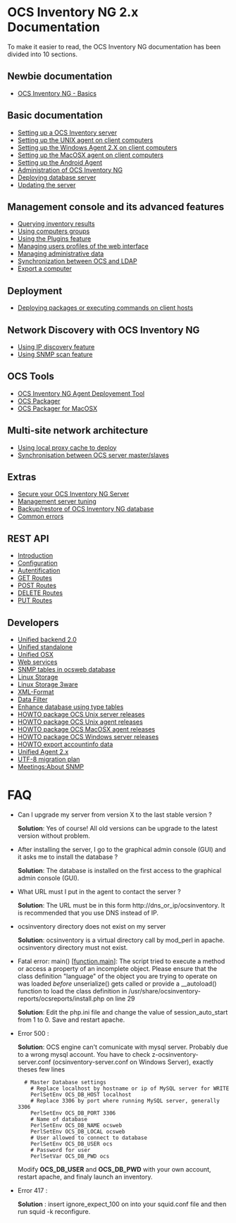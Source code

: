 # OCS Inventory NG 2.x Documentation

To make it easier to read, the OCS Inventory NG documentation has been divided into 10 sections.

## Newbie documentation

* [OCS Inventory NG - Basics](01.Newbie-documentation/OCS-Inventory-NG-Basics.md)

## Basic documentation

* [Setting up a OCS Inventory server](02.Basic-documentation/Setting-up-a-OCS-Inventory-Server.md)
* [Setting up the UNIX agent on client computers](02.Basic-documentation/Setting-up-the-UNIX-agent-on-client-computers.md)
* [Setting up the Windows Agent 2.X on client computers](02.Basic-documentation/Setting-up-the-Windows-Agent-2.x-on-client-computers.md)
* [Setting up the MacOSX agent on client computers](02.Basic-documentation/Setting-up-the-MacOSX-agent-on-client-computers.md)
* [Setting up the Android Agent](02.Basic-documentation/Setting-up-the-Android-Agent.md)
* [Administration of OCS Inventory NG](02.Basic-documentation/Administration-of-OCS-Inventory-NG.md)
* [Deploying database server](02.Basic-documentation/Deploying-database-server.md)
* [Updating the server](02.Basic-documentation/Updating-the-server.md)

## Management console and its advanced features

* [Querying inventory results](03.Management-console-and-its-advanced-features/Querying-inventory-results.md)
* [Using computers groups](03.Management-console-and-its-advanced-features/Using-computers-groups.md)
* [Using the Plugins feature](03.Management-console-and-its-advanced-features/Using-the-Plugins-feature.md)
* [Managing users profiles of the web interface](03.Management-console-and-its-advanced-features/Managing-users-profiles-of-the-web-interface.md)
* [Managing administrative data](03.Management-console-and-its-advanced-features/Managing-administrative-data.md)
* [Synchronization between OCS and LDAP](03.Management-console-and-its-advanced-features/Synchronization-between-OCS-and-LDAP.md)
* [Export a computer](03.Management-console-and-its-advanced-features/Export-a-computer.md)

## Deployment

* [Deploying packages or executing commands on client hosts](04.Deployment/Deploying-packages-or-executing-commands-on-client-hosts.md)

## Network Discovery with OCS Inventory NG

* [Using IP discovery feature](05.Network-Discovery-with-OCS-Inventory-NG/Using-IP-discovery-feature.md)
* [Using SNMP scan feature](05.Network-Discovery-with-OCS-Inventory-NG/Using-SNMP-scan-feature.md)

## OCS Tools

* [OCS Inventory NG Agent Deployement Tool](06.OCS-Tools/OCS-Inventory-NG-Agent-Deployement-Tool.md)
* [OCS Packager](06.OCS-Tools/OCS-Packager.md)
* [OCS Packager for MacOSX](06.OCS-Tools/OCS-Packager-for-MacOSX.md)

## Multi-site network architecture

* [Using local proxy cache to deploy](07.Multi-site-network-architecture/Using-local-proxy-cache-to-deploy.md)
* [Synchronisation between OCS server master/slaves](07.Multi-site-network-architecture/Synchronisation-between-OCS-server-master-slaves.md)

## Extras

* [Secure your OCS Inventory NG Server](08.Extras/Secure-your-OCS-Inventory-NG-Server.md)
* [Management server tuning](08.Extras/Management-server-tuning.md)
* [Backup/restore of OCS Inventory NG database ](08.Extras/Backup-restore-of-OCS-Inventory-NG-database.md)
* [Common errors](08.Extras/Common-errors.md)

## REST API
* [Introduction](09.Rest-API/Introduction.md)
* [Configuration](09.Rest-API/Configuration.md)
* [Autentification](09.Rest-API/Authentification.md)
* [GET Routes](09.Rest-API/GET-Routes.md)
* [POST Routes](09.Rest-API/POST-Routes.md)
* [DELETE Routes](09.Rest-API/DELETE-Routes.md)
* [PUT Routes](09.Rest-API/PUT-Routes.md)

## Developers

* [Unified backend 2.0](10.Developers/Unified-backend-2.0.md)
* [Unified standalone](10.Developers/Unified-standalone.md)
* [Unified OSX](10.Developers/Unified-OSX.md)
* [Web services](10.Developers/Web-services.md)
* [SNMP tables in ocsweb database](10.Developers/SNMP-tables-in-ocsweb-database.md)
* [Linux Storage](10.Developers/Linux-Storage.md)
* [Linux Storage 3ware](10.Developers/Linux-Storage-3ware.md)
* [XML-Format](10.Developers/XML-Format.md)
* [Data Filter](10.Developers/Data-Filter.md)
* [Enhance database using type tables](10.Developers/Enhance-database-using-type-tables.md)
* [HOWTO package OCS Unix server releases](10.Developers/HOWTO-package-OCS-Unix-server-releases.md)
* [HOWTO package OCS Unix agent releases](10.Developers/HOWTO-package-OCS-Unix-agent-releases.md)
* [HOWTO package OCS MacOSX agent releases](10.Developers/HOWTO-package-OCS-MacOSX-agent-releases.md)
* [HOWTO package OCS Windows server releases](10.Developers/HOWTO-package-OCS-Windows-server-releases.md)
* [HOWTO export accountinfo data](10.Developers/HOWTO-export-accountinfo-data.md)
* [Unified Agent 2.x](10.Developers/Unified-Agent-2.x.md)
* [UTF-8 migration plan](10.Developers/UTF-8-migration-plan.md)
* [Meetings:About SNMP](10.Developers/Meetings-About-SNMP.md)

# FAQ


* Can I upgrade my server from version X to the last stable version ?

    **Solution**: Yes of course! All old versions can be upgrade to the latest version without problem.

* After installing the server, I go to the graphical admin console (GUI) and it asks me to install the database ?

    **Solution**: The database is installed on the first access to the graphical admin console (GUI).

* What URL must I put in the agent to contact the server ?

    **Solution**: The URL must be in this form http://dns_or_ip/ocsinventory. It is recommended that you use DNS instead of IP.

* ocsinventory directory does not exist on my server

    **Solution**: ocsinventory is a virtual directory call by mod_perl in apache. ocsinventory directory must not exist.

* Fatal error: main() [<a href='function.main'>function.main</a>]: The script tried to execute a method or access a property of an incomplete object. Please ensure that the class definition "language" of the object you are trying to operate on was loaded _before_ unserialize() gets called or provide a __autoload() function to load the class definition in /usr/share/ocsinventory-reports/ocsreports/install.php on line 29

    **Solution**: Edit the php.ini file and change the value of session_auto_start from 1 to 0. Save and restart apache.

* Error 500 :

    **Solution**: OCS engine can't comunicate with mysql server. Probably due to a wrong mysql account. You have to check z-ocsinventory-server.conf (ocsinventory-server.conf on Windows Server), exactly theses few lines

        # Master Database settings
          # Replace localhost by hostname or ip of MySQL server for WRITE
          PerlSetEnv OCS_DB_HOST localhost
          # Replace 3306 by port where running MySQL server, generally 3306
          PerlSetEnv OCS_DB_PORT 3306
          # Name of database
          PerlSetEnv OCS_DB_NAME ocsweb
          PerlSetEnv OCS_DB_LOCAL ocsweb
          # User allowed to connect to database
          PerlSetEnv OCS_DB_USER ocs
          # Password for user
          PerlSetVar OCS_DB_PWD ocs

    Modify **OCS_DB_USER** and **OCS_DB_PWD** with your own account, restart apache, and finaly launch an inventory.

* Error 417 :

    **Solution** : insert ignore_expect_100 on into your squid.conf file and then run squid -k reconfigure.

